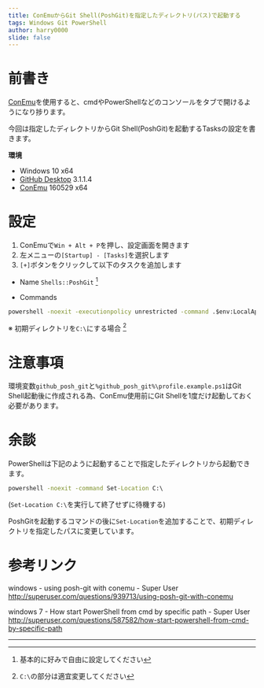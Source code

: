 ```yaml
---
title: ConEmuからGit Shell(PoshGit)を指定したディレクトリ(パス)で起動する
tags: Windows Git PowerShell
author: harry0000
slide: false
---
```

# 前書き

[ConEmu](https://conemu.github.io/)を使用すると、cmdやPowerShellなどのコンソールをタブで開けるようになり捗ります。

今回は指定したディレクトリからGit Shell(PoshGit)を起動するTasksの設定を書きます。

**環境**

* Windows 10 x64
* [GitHub Desktop](https://desktop.github.com/) 3.1.1.4
* [ConEmu](https://conemu.github.io/) 160529 x64


# 設定

1. ConEmuで`Win + Alt + P`を押し、設定画面を開きます
2. 左メニューの`[Startup] - [Tasks]`を選択します
3. `[+]`ボタンをクリックして以下のタスクを追加します

* Name
`Shells::PoshGit` [^1]

* Commands

```cmd
powershell -noexit -executionpolicy unrestricted -command .$env:LocalAppData\GitHub\shell.ps1;.$env:github_posh_git\profile.example.ps1;Set-Location C:\ -new_console
```

※ 初期ディレクトリを`C:\`にする場合 [^2]

# 注意事項

環境変数`github_posh_git`と`%github_posh_git%\profile.example.ps1`はGit Shell起動後に作成される為、ConEmu使用前にGit Shellを1度だけ起動しておく必要があります。


# 余談

PowerShellは下記のように起動することで指定したディレクトリから起動できます。

```bat
powershell -noexit -command Set-Location C:\
```
(`Set-Location C:\`を実行して終了せずに待機する)

PoshGitを起動するコマンドの後に`Set-Location`を追加することで、初期ディレクトリを指定したパスに変更しています。


# 参考リンク

windows - using posh-git with conemu - Super User
http://superuser.com/questions/939713/using-posh-git-with-conemu

windows 7 - How start PowerShell from cmd by specific path - Super User
http://superuser.com/questions/587582/how-start-powershell-from-cmd-by-specific-path

-----
[^1]: 基本的に好みで自由に設定してください
[^2]: `C:\`の部分は適宜変更してください
